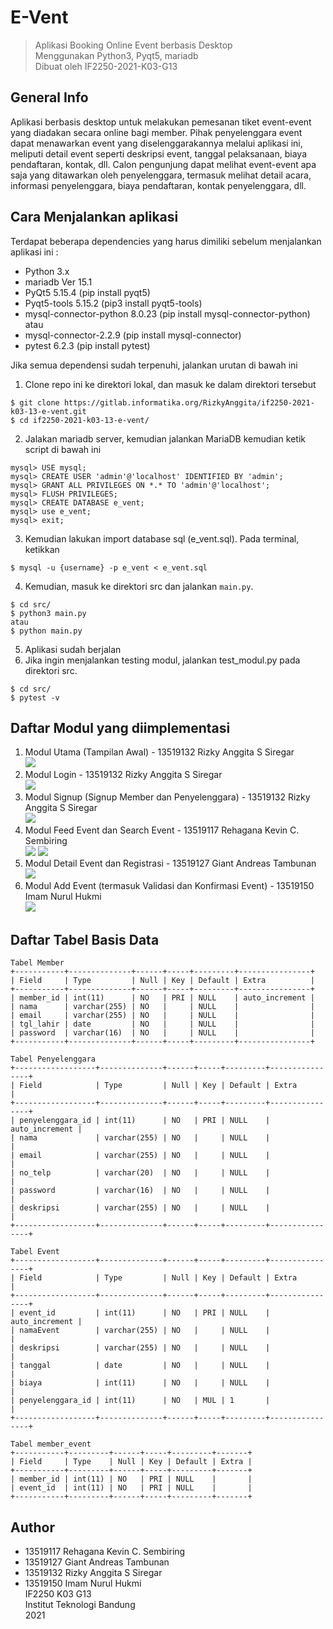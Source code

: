 # E-Vent
> Aplikasi Booking Online Event berbasis Desktop <br>
> Menggunakan Python3, Pyqt5, mariadb <br>
> Dibuat oleh IF2250-2021-K03-G13

## General Info
Aplikasi berbasis desktop untuk melakukan pemesanan tiket event-event yang diadakan secara online bagi member. Pihak penyelenggara event dapat menawarkan event yang diselenggarakannya melalui aplikasi ini, meliputi detail event seperti deskripsi event, tanggal pelaksanaan, biaya pendaftaran, kontak, dll. Calon pengunjung dapat melihat event-event apa saja yang ditawarkan oleh penyelenggara, termasuk melihat detail acara, informasi penyelenggara, biaya pendaftaran, kontak penyelenggara, dll.

## Cara Menjalankan aplikasi
Terdapat beberapa dependencies yang harus dimiliki sebelum menjalankan aplikasi ini : <br>
- Python 3.x <br>
- mariadb  Ver 15.1<br>
- PyQt5 5.15.4 (pip install pyqt5)<br>
- Pyqt5-tools 5.15.2 (pip3 install pyqt5-tools)<br>
- mysql-connector-python 8.0.23 (pip install mysql-connector-python) atau <br>
- mysql-connector-2.2.9 (pip install mysql-connector)<br>
- pytest 6.2.3 (pip install pytest)<br>

Jika semua dependensi sudah terpenuhi, jalankan urutan di bawah ini
1. Clone repo ini ke direktori lokal, dan masuk ke dalam direktori tersebut
```
$ git clone https://gitlab.informatika.org/RizkyAnggita/if2250-2021-k03-13-e-vent.git
$ cd if2250-2021-k03-13-e-vent/
```
2. Jalakan mariadb server, kemudian jalankan MariaDB kemudian ketik script di bawah ini
```
mysql> USE mysql;
mysql> CREATE USER 'admin'@'localhost' IDENTIFIED BY 'admin';
mysql> GRANT ALL PRIVILEGES ON *.* TO 'admin'@'localhost';
mysql> FLUSH PRIVILEGES;
mysql> CREATE DATABASE e_vent;
mysql> use e_vent;
mysql> exit;
```
3. Kemudian lakukan import database sql (e_vent.sql). Pada terminal, ketikkan
```
$ mysql -u {username} -p e_vent < e_vent.sql
```
4. Kemudian, masuk ke direktori src dan jalankan `main.py`.
```
$ cd src/
$ python3 main.py
atau
$ python main.py
```
5. Aplikasi sudah berjalan
6. Jika ingin menjalankan testing modul, jalankan test_modul.py pada direktori src.
```
$ cd src/
$ pytest -v
```

## Daftar Modul yang diimplementasi
1. Modul Utama (Tampilan Awal)  - 13519132 Rizky Anggita S Siregar <br>
![](doc/main.jpeg)
2. Modul Login  - 13519132 Rizky Anggita S Siregar <br>
![](doc/login.jpeg)
3. Modul Signup (Signup Member dan Penyelenggara)   - 13519132 Rizky Anggita S Siregar <br>
![](doc/signup_member.jpeg)
4. Modul Feed Event dan Search Event    - 13519117 Rehagana Kevin C. Sembiring <br>
![](doc/signup_penyelenggara.jpeg)
![](doc/search_event.jpeg)
5. Modul Detail Event dan Registrasi    - 13519127 Giant Andreas Tambunan <br>
![](doc/detail_registrasi_event.jpeg)
6. Modul Add Event (termasuk Validasi dan Konfirmasi Event) - 13519150 Imam Nurul Hukmi <br>
![](doc/add_event.jpeg)



## Daftar Tabel Basis Data
```
Tabel Member
+-----------+--------------+------+-----+---------+----------------+ 
| Field     | Type         | Null | Key | Default | Extra          |
+-----------+--------------+------+-----+---------+----------------+
| member_id | int(11)      | NO   | PRI | NULL    | auto_increment |
| nama      | varchar(255) | NO   |     | NULL    |                |
| email     | varchar(255) | NO   |     | NULL    |                |
| tgl_lahir | date         | NO   |     | NULL    |                |
| password  | varchar(16)  | NO   |     | NULL    |                |
+-----------+--------------+------+-----+---------+----------------+

Tabel Penyelenggara
+------------------+--------------+------+-----+---------+----------------+
| Field            | Type         | Null | Key | Default | Extra          |
+------------------+--------------+------+-----+---------+----------------+
| penyelenggara_id | int(11)      | NO   | PRI | NULL    | auto_increment |
| nama             | varchar(255) | NO   |     | NULL    |                |
| email            | varchar(255) | NO   |     | NULL    |                |
| no_telp          | varchar(20)  | NO   |     | NULL    |                |
| password         | varchar(16)  | NO   |     | NULL    |                |
| deskripsi        | varchar(255) | NO   |     | NULL    |                |
+------------------+--------------+------+-----+---------+----------------+

Tabel Event
+------------------+--------------+------+-----+---------+----------------+
| Field            | Type         | Null | Key | Default | Extra          |
+------------------+--------------+------+-----+---------+----------------+
| event_id         | int(11)      | NO   | PRI | NULL    | auto_increment |
| namaEvent        | varchar(255) | NO   |     | NULL    |                |
| deskripsi        | varchar(255) | NO   |     | NULL    |                |
| tanggal          | date         | NO   |     | NULL    |                |
| biaya            | int(11)      | NO   |     | NULL    |                |
| penyelenggara_id | int(11)      | NO   | MUL | 1       |                |
+------------------+--------------+------+-----+---------+----------------+

Tabel member_event
+-----------+---------+------+-----+---------+-------+
| Field     | Type    | Null | Key | Default | Extra |
+-----------+---------+------+-----+---------+-------+
| member_id | int(11) | NO   | PRI | NULL    |       |
| event_id  | int(11) | NO   | PRI | NULL    |       |
+-----------+---------+------+-----+---------+-------+
```

## Author
- 13519117 Rehagana Kevin C. Sembiring
- 13519127 Giant Andreas Tambunan
- 13519132 Rizky Anggita S Siregar
- 13519150 Imam Nurul Hukmi <br>
IF2250 K03 G13 <br>
Institut Teknologi Bandung<br>
2021<br>
